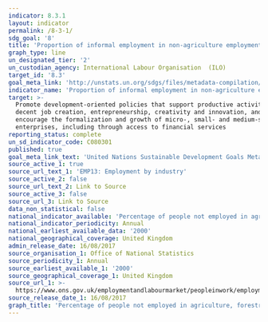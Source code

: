 ```yaml
---
indicator: 8.3.1
layout: indicator
permalink: /8-3-1/
sdg_goal: '8'
title: 'Proportion of informal employment in non‑agriculture employment, by sex'
graph_type: line
un_designated_tier: '2'
un_custodian_agency: International Labour Organisation  (ILO)
target_id: '8.3'
goal_meta_link: 'http://unstats.un.org/sdgs/files/metadata-compilation/Metadata-Goal-8.pdf'
indicator_name: 'Proportion of informal employment in non‑agriculture employment, by sex'
target: >-
  Promote development-oriented policies that support productive activities,
  decent job creation, entrepreneurship, creativity and innovation, and
  encourage the formalization and growth of micro-, small- and medium-sized
  enterprises, including through access to financial services
reporting_status: complete
un_sd_indicator_code: C080301
published: true
goal_meta_link_text: 'United Nations Sustainable Development Goals Metadata: 8.3.1'
source_active_1: true
source_url_text_1: 'EMP13: Employment by industry'
source_active_2: false
source_url_text_2: Link to Source
source_active_3: false
source_url_3: Link to Source
data_non_statistical: false
national_indicator_available: 'Percentage of people not employed in agriculture, forestry and  fishing'
national_indicator_periodicity: Annual
national_earliest_available_data: '2000'
national_geographical_coverage: United Kingdom
admin_release_date: 16/08/2017
source_organisation_1: Office of National Statistics
source_periodicity_1: Annual
source_earliest_available_1: '2000'
source_geographical_coverage_1: United Kingdom
source_url_1: >-
  https://www.ons.gov.uk/employmentandlabourmarket/peopleinwork/employmentandemployeetypes/datasets/employmentbyindustryemp13
source_release_date_1: 16/08/2017
graph_title: 'Percentage of people not employed in agriculture, forestry or fishing'
---
```


